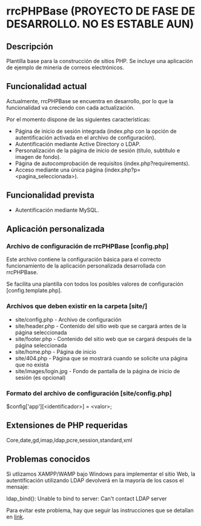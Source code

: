 ﻿# rrcPHPBase (PROYECTO DE FASE DE DESARROLLO. NO ES ESTABLE AUN)

## Descripción

Plantilla base para la construcción de sitios PHP.
Se incluye una aplicación de ejemplo de minería de correos electrónicos.

## Funcionalidad actual

Actualmente, rrcPHPBase se encuentra en desarrollo, por lo que la funcionalidad va creciendo con cada actualización.

Por el momento dispone de las siguientes características:

+ Página de inicio de sesión integrada (index.php con la opción de autentificación activada en el archivo de configuración).
+ Autentificación mediante Active Directory o LDAP.
+ Personalización de la página de inicio de sesión (título, subtítulo e imagen de fondo).
+ Página de autocomprobación de requisitos (index.php?requirements).
+ Acceso mediante una única página (index.php?p=&lt;pagina_seleccionada&gt;).

## Funcionalidad prevista

+ Autentificación mediante MySQL.

## Aplicación personalizada

### Archivo de configuración de rrcPHPBase [config.php]

Este archivo contiene la configuración básica para el correcto funcionamiento de la aplicación personalizada desarrollada con rrcPHPBase.

Se facilita una plantilla con todos los posibles valores de configuración [config.template.php].

### Archivos que deben existir en la carpeta [site/]

+ site/config.php       - Archivo de configuración
+ site/header.php       - Contenido del sitio web que se cargará antes de la página seleccionada
+ site/footer.php       - Contenido del sitio web que se cargará después de la página seleccionada
+ site/home.php         - Página de inicio
+ site/404.php          - Página que se mostrará cuando se solicite una página que no exista
+ site/images/login.jpg - Fondo de pantalla de la página de inicio de sesión (es opcional)

### Formato del archivo de configuración [site/config.php]

$config['app'][&lt;identificador&gt;] = &lt;valor&gt;;

## Extensiones de PHP requeridas

Core,date,gd,imap,ldap,pcre,session,standard,xml

## Problemas conocidos

Si utlizamos XAMPP/WAMP bajo Windows para implementar el sitio Web, la autentificación utilizando LDAP devolverá en la mayoría de los casos el mensaje:

ldap_bind(): Unable to bind to server: Can't contact LDAP server

Para evitar este problema, hay que seguir las instrucciones que se detallan en [link](https://qadrio.wordpress.com/2012/03/14/ldap-ssl-connectionbind-with-self-signed-certificate-using-xamppwamp-on-windows/).
